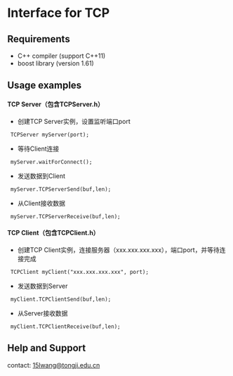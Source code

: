 # Interface for TCP


## Requirements
* C++ compiler (support C++11)
* boost library (version 1.61)

## Usage examples

#### TCP Server（包含TCPServer.h）

* 创建TCP Server实例，设置监听端口port
```
 TCPServer myServer(port);
```

* 等待Client连接
```
 myServer.waitForConnect();
```

* 发送数据到Client
```
 myServer.TCPServerSend(buf,len);
```

* 从Client接收数据
```
 myServer.TCPServerReceive(buf,len);
```
 
#### TCP Client（包含TCPClient.h）

* 创建TCP Client实例，连接服务器（xxx.xxx.xxx.xxx），端口port，并等待连接完成
```
 TCPClient myClient("xxx.xxx.xxx.xxx", port);
```

* 发送数据到Server
```
 myClient.TCPClientSend(buf,len);
```

* 从Server接收数据
```
 myClient.TCPClientReceive(buf,len);
```

## Help and Support
contact: 15lwang@tongji.edu.cn
